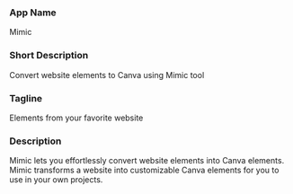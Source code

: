 ### App Name <!-- 18 characters max -->

Mimic

### Short Description <!-- 50 characters max -->

Convert website elements to Canva using Mimic tool

### Tagline <!-- 50 characters max -->

Elements from your favorite website

### Description <!-- 200 characters max -->

Mimic lets you effortlessly convert website elements into Canva elements. Mimic transforms a website into customizable Canva elements for you to use in your own projects.
